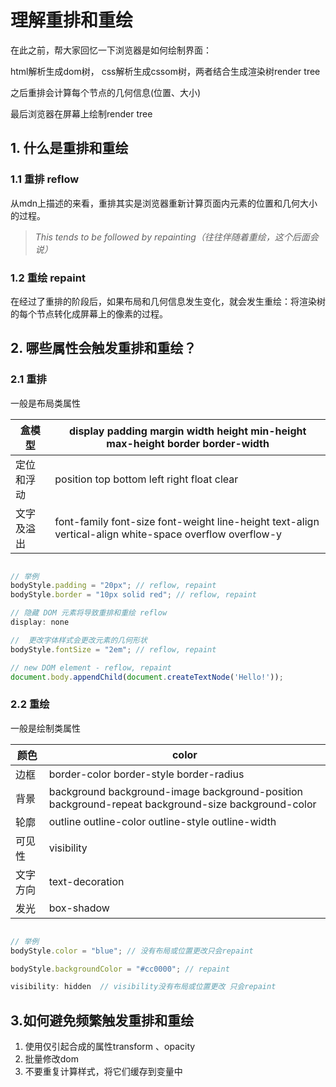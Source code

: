 # 理解重排和重绘

在此之前，帮大家回忆一下浏览器是如何绘制界面：

html解析生成dom树， css解析生成cssom树，两者结合生成渲染树render tree

之后重排会计算每个节点的几何信息(位置、大小)

最后浏览器在屏幕上绘制render tree

## 1. 什么是重排和重绘

### 1.1 重排 reflow

从mdn上描述的来看，重排其实是浏览器重新计算页面内元素的位置和几何大小的过程。

> *This tends to be followed by repainting（往往伴随着重绘，这个后面会说）*

### 1.2 重绘 repaint

在经过了重排的阶段后，如果布局和几何信息发生变化，就会发生重绘：将渲染树的每个节点转化成屏幕上的像素的过程。

## 2. 哪些属性会触发重排和重绘？

### 2.1 重排

一般是布局类属性

| 盒模型 | display padding margin width height min-height max-height border border-width |
| --- | --- |
| 定位和浮动 | position top bottom left right float clear |
| 文字及溢出 | font-family font-size font-weight line-height text-align vertical-align white-space overflow overflow-y |

```jsx

// 举例
bodyStyle.padding = "20px"; // reflow, repaint
bodyStyle.border = "10px solid red"; // reflow, repaint

// 隐藏 DOM 元素将导致重排和重绘 reflow
display: none 

//  更改字体样式会更改元素的几何形状
bodyStyle.fontSize = "2em"; // reflow, repaint

// new DOM element - reflow, repaint
document.body.appendChild(document.createTextNode('Hello!'));
```

### 2.2 重绘

一般是绘制类属性

| 颜色 | color |
| --- | --- |
| 边框 | border-color border-style border-radius |
| 背景 | background background-image background-position background-repeat background-size background-color |
| 轮廓 | outline outline-color outline-style outline-width |
| 可见性 | visibility |
| 文字方向 | text-decoration |
| 发光 | box-shadow |

```jsx

// 举例
bodyStyle.color = "blue"; // 没有布局或位置更改只会repaint 

bodyStyle.backgroundColor = "#cc0000"; // repaint

visibility: hidden  // visibility没有布局或位置更改 只会repaint
```

## 3.如何避免频繁触发重排和重绘

1. 使用仅引起合成的属性transform 、opacity
2. 批量修改dom
3. 不要重复计算样式，将它们缓存到变量中
